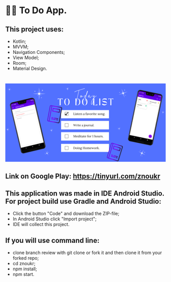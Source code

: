 # :notebook_with_decorative_cover::open_book: **To Do App.**
## This project uses:
* Kotlin;
* MVVM;
* Navigation Components;
* View Model;
* Room;
* Material Design.
#
![Screenshot](notebook.png)
## Link on Google Play: https://tinyurl.com/znoukr
## This application was made in IDE Android Studio. For project build use Gradle and Android Studio:
* Click the button "Code" and download the ZIP-file;
* In Android Studio click "Import project";
* IDE will collect this project.
## If you will use command line:
* clone branch review with git clone or fork it and then clone it from your forked repo;
* cd znoukr;
* npm install;
* npm start.

